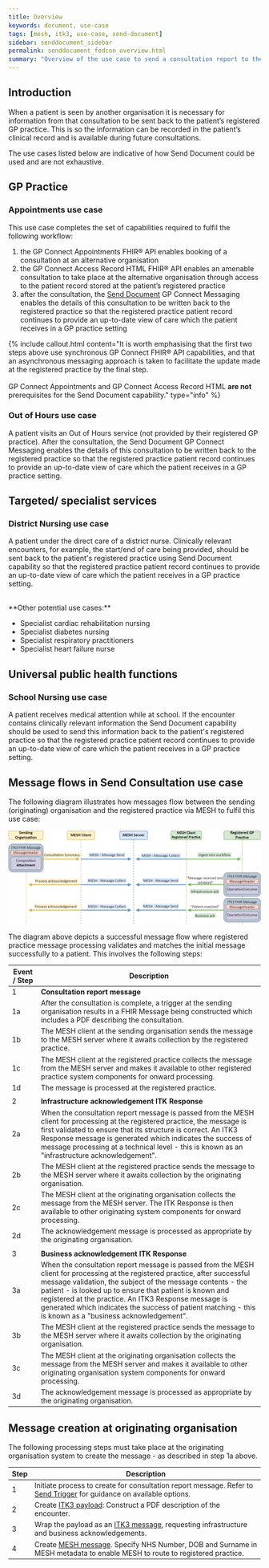 ```yaml
---
title: Overview
keywords: document, use-case
tags: [mesh, itk3, use-case, send-document]
sidebar: senddocument_sidebar
permalink: senddocument_fedcon_overview.html
summary: "Overview of the use case to send a consultation report to the registered practice of a patient"
---
```


## Introduction ##

When a patient is seen by another organisation it is necessary for information from that consultation to be sent back to the patient’s registered GP practice. This is so the information can be recorded in the patient’s clinical record and is available during future consultations.

The use cases listed below are indicative of how Send Document could be used and are not exhaustive.

## GP Practice ##

###  Appointments use case ###

This use case completes the set of capabilities required to fulfil the following workflow:

1.	the GP Connect Appointments FHIR&reg; API enables booking of a consultation at an alternative organisation
2.	the GP Connect Access Record HTML FHIR&reg; API enables an amenable consultation to take place at the alternative organisation through access to the patient record stored at the patient’s registered practice
3.	after the consultation, the [Send Document](senddocument.html) GP Connect Messaging enables the details of this consultation to be written back to the registered practice so that the registered practice patient record continues to provide an up-to-date view of care which the patient receives in a GP practice setting

{% include callout.html content="It is worth emphasising that the first two steps above use synchronous GP Connect FHIR&reg; API capabilities, and that an asynchronous messaging approach is taken to facilitate the update made at the registered practice by the final step.<br/><br/>GP Connect Appointments and GP Connect Access Record HTML <strong>are not</strong> prerequisites for the Send Document capability." type="info" %}

### Out of Hours use case ###

A patient visits an Out of Hours service (not provided by their registered GP practice). After the consultation, the Send Document GP Connect Messaging enables the details of this consultation to be written back to the registered practice so that the registered practice patient record continues to provide an up-to-date view of care which the patient receives in a GP practice setting.


## Targeted/ specialist services ##

### District Nursing use case ###  

A patient under the direct care of a district nurse. Clinically relevant encounters, for example, the start/end of care being provided, should be sent back to the patient's registered practice using Send Document capability so that the registered practice patient record continues to provide an up-to-date view of care which the patient receives in a GP practice setting.

<br/>
**Other potential use cases:**

- Specialist cardiac rehabilitation nursing
- Specialist diabetes nursing
- Specialist respiratory practitioners
- Specialist heart failure nurse

## Universal public health functions ##

### School Nursing use case ###

A patient receives medical attention while at school. If the encounter contains clinically relevant information the Send Document capability should be used to send this information back to the patient's registered practice so that the registered practice patient record continues to provide an up-to-date view of care which the patient receives in a GP practice setting.





## Message flows in Send Consultation use case ##

The following diagram illustrates how messages flow between the sending (originating) organisation and the registered practice via MESH to fulfil this use case:

![Consultation Sequence Diagram](images/senddocument/sequence.png "Message flow illustration") 

The diagram above depicts a successful message flow where registered practice message processing validates and matches the initial message successfully to a patient. This involves the following steps:

| Event / Step | Description |
|------|-------------|
| 1    | **Consultation report message** |
| 1a   | After the consultation is complete, a trigger at the sending organisation results in a FHIR Message being constructed which includes a PDF describing the consultation.  |
| 1b   | The MESH client at the sending organisation sends the message to the MESH server where it awaits collection by the registered practice. |
| 1c   | The MESH client at the registered practice collects the message from the MESH server and makes it available to other registered practice system components for onward processing. |
| 1d   | The message is processed at the registered practice. |
|      |      |
| 2    | **Infrastructure acknowledgement ITK Response** |
| 2a   | When the consultation report message is passed from the MESH client for processing at the registered practice, the message is first validated to ensure that its structure is correct. An ITK3 Response message is generated which indicates the success of message processing at a technical level - this is known as an "infrastructure acknowledgement".  |
| 2b   | The MESH client at the registered practice sends the message to the MESH server where it awaits collection by the originating organisation. |
| 2c   | The MESH client at the originating organisation collects the message from the MESH server. The ITK Response is then available to other originating system components for onward processing. |
| 2d   | The acknowledgement message is processed as appropriate by the originating organisation.  |
|      |      |
| 3    | **Business acknowledgement ITK Response** |
| 3a   | When the consultation report message is passed from the MESH client for processing at the registered practice, after successful message validation, the subject of the message contents - the patient - is looked up to ensure that patient is known and registered at the practice. An ITK3 Response message is generated which indicates the success of patient matching - this is known as a "business acknowledgement".  |
| 3b   | The MESH client at the registered practice sends the message to the MESH server where it awaits collection by the originating organisation. |
| 3c   | The MESH client at the originating organisation collects the message from the MESH server and makes it available to other originating organisation system components for onward processing. |
| 3d   | The acknowledgement message is processed as appropriate by the originating organisation.  |

 
## Message creation at originating organisation ##

The following processing steps must take place at the originating organisation system to create the message - as described in step 1a above.

| Step | Description |
|------|-------------|
| 1   | Initiate process to create for consultation report message. Refer to [Send Trigger](senddocument_fedcon_trigger.html) for guidance on available options. |	
| 2   | Create [ITK3 payload](senddocument_fedcon_payload.html): Construct a PDF description of the encounter. |
| 3   | Wrap the payload as an [ITK3 message](senddocument_fedcon_itk3.html), requesting infrastructure and business acknowledgements. |
| 4   | Create [MESH message](senddocument_fedcon_mesh.html). Specify NHS Number, DOB and Surname in MESH metadata to enable MESH to route to registered practice. |

